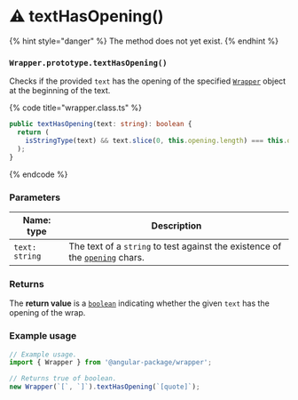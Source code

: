 # ⚠  textHasOpening()

{% hint style="danger" %}
The method does not yet exist.&#x20;
{% endhint %}

### `Wrapper.prototype.textHasOpening()`

Checks if the provided `text` has the opening of the specified [`Wrapper`](broken-reference) object at the beginning of the text.

{% code title="wrapper.class.ts" %}
```typescript
public textHasOpening(text: string): boolean {
  return (
    isStringType(text) && text.slice(0, this.opening.length) === this.opening
  );
}
```
{% endcode %}

### Parameters

| Name: type     | Description                                                                                                                     |
| -------------- | ------------------------------------------------------------------------------------------------------------------------------- |
| `text: string` | The text of a `string` to test against the existence of the [`opening`](../../../wrap/accessors/#wrap.prototype.opening) chars. |

### Returns

The **return value** is a [`boolean`](https://developer.mozilla.org/en-US/docs/Web/JavaScript/Reference/Global\_Objects/Boolean) indicating whether the given `text` has the opening of the wrap.

### Example usage

```typescript
// Example usage.
import { Wrapper } from '@angular-package/wrapper';

// Returns true of boolean.
new Wrapper(`[`, `]`).textHasOpening(`[quote]`);
```
